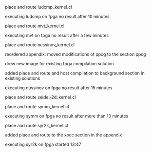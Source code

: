 place and route ludcmp_kernel.cl

executing ludcmp on fpga
	no result after 10 minutes

place and route mvt_kernel.cl

executing mvt on fpga
	no result after a few minutes

place and route nussinov_kernel.cl

reordered appendix: moved modifications of ppcg to the section ppcg

drew new image for existing fpga compilation solution

added place and route and host compilation to background section in existing solutions

executing nussinov on fpga
	no result after 15 minutes

place and route seidel-2d_kernel.cl

place and route symm_kernel.cl

executing symm on fpga
	no result after more than 10 minutes

place and route syr2k_kernel.cl

added place and route to the xocc section in the appendix

executing syr2k on fpga
	started 13:47

